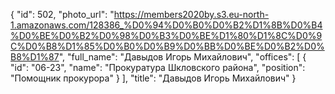 {
    "id": 502,
    "photo_url": "https://members2020by.s3.eu-north-1.amazonaws.com/128386_%D0%94%D0%B0%D0%B2%D1%8B%D0%B4%D0%BE%D0%B2%D0%98%D0%B3%D0%BE%D1%80%D1%8C%D0%9C%D0%B8%D1%85%D0%B0%D0%B9%D0%BB%D0%BE%D0%B2%D0%B8%D1%87",
    "full_name": "Давыдов Игорь Михайлович",
    "offices": [
        {
            "id": "06-23",
            "name": "Прокуратура Шкловского района",
            "position": "Помощник прокурора"
        }
    ],
    "title": "Давыдов Игорь Михайлович"
}